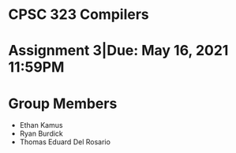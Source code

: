 # CPSC 323 Compilers
# Assignment 3|Due: May 16, 2021 11:59PM

# Group Members
* Ethan Kamus
* Ryan Burdick
* Thomas Eduard Del Rosario
